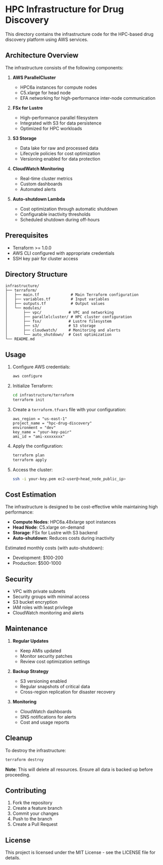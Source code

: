 # HPC Infrastructure for Drug Discovery

This directory contains the infrastructure code for the HPC-based drug discovery platform using AWS services.

## Architecture Overview

The infrastructure consists of the following components:

1. **AWS ParallelCluster**
   - HPC6a instances for compute nodes
   - C5.xlarge for head node
   - EFA networking for high-performance inter-node communication

2. **FSx for Lustre**
   - High-performance parallel filesystem
   - Integrated with S3 for data persistence
   - Optimized for HPC workloads

3. **S3 Storage**
   - Data lake for raw and processed data
   - Lifecycle policies for cost optimization
   - Versioning enabled for data protection

4. **CloudWatch Monitoring**
   - Real-time cluster metrics
   - Custom dashboards
   - Automated alerts

5. **Auto-shutdown Lambda**
   - Cost optimization through automatic shutdown
   - Configurable inactivity thresholds
   - Scheduled shutdown during off-hours

## Prerequisites

- Terraform >= 1.0.0
- AWS CLI configured with appropriate credentials
- SSH key pair for cluster access

## Directory Structure

```
infrastructure/
├── terraform/
│   ├── main.tf              # Main Terraform configuration
│   ├── variables.tf         # Input variables
│   ├── outputs.tf           # Output values
│   └── modules/
│       ├── vpc/            # VPC and networking
│       ├── parallelcluster/ # HPC cluster configuration
│       ├── fsx/            # Lustre filesystem
│       ├── s3/             # S3 storage
│       ├── cloudwatch/     # Monitoring and alerts
│       └── auto_shutdown/  # Cost optimization
└── README.md
```

## Usage

1. Configure AWS credentials:
   ```bash
   aws configure
   ```

2. Initialize Terraform:
   ```bash
   cd infrastructure/terraform
   terraform init
   ```

3. Create a `terraform.tfvars` file with your configuration:
   ```hcl
   aws_region = "us-east-1"
   project_name = "hpc-drug-discovery"
   environment = "dev"
   key_name = "your-key-pair"
   ami_id = "ami-xxxxxxxx"
   ```

4. Apply the configuration:
   ```bash
   terraform plan
   terraform apply
   ```

5. Access the cluster:
   ```bash
   ssh -i your-key.pem ec2-user@<head_node_public_ip>
   ```

## Cost Estimation

The infrastructure is designed to be cost-effective while maintaining high performance:

- **Compute Nodes**: HPC6a.48xlarge spot instances
- **Head Node**: C5.xlarge on-demand
- **Storage**: FSx for Lustre with S3 backend
- **Auto-shutdown**: Reduces costs during inactivity

Estimated monthly costs (with auto-shutdown):
- Development: $100-200
- Production: $500-1000

## Security

- VPC with private subnets
- Security groups with minimal access
- S3 bucket encryption
- IAM roles with least privilege
- CloudWatch monitoring and alerts

## Maintenance

1. **Regular Updates**
   - Keep AMIs updated
   - Monitor security patches
   - Review cost optimization settings

2. **Backup Strategy**
   - S3 versioning enabled
   - Regular snapshots of critical data
   - Cross-region replication for disaster recovery

3. **Monitoring**
   - CloudWatch dashboards
   - SNS notifications for alerts
   - Cost and usage reports

## Cleanup

To destroy the infrastructure:

```bash
terraform destroy
```

**Note**: This will delete all resources. Ensure all data is backed up before proceeding.

## Contributing

1. Fork the repository
2. Create a feature branch
3. Commit your changes
4. Push to the branch
5. Create a Pull Request

## License

This project is licensed under the MIT License - see the LICENSE file for details. 